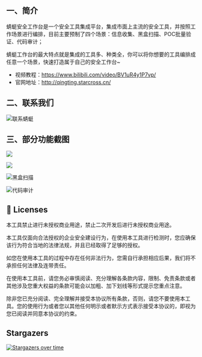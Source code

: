 ## 一、简介

蜻蜓安全工作台是一个安全工具集成平台，集成市面上主流的安全工具，并按照工作场景进行编排，目前主要预制了四个场景：信息收集、黑盒扫描、POC批量验证、代码审计；

蜻蜓工作台的最大特点就是集成的工具多、种类全，你可以将你想要的工具编排成任意一个场景，快速打造属于自己的安全工作台~

- 视频教程：https://www.bilibili.com/video/BV1uR4y1P7vp/
- 官网地址：http://qingting.starcross.cn/

## 二、联系我们

![联系蜻蜓](https://user-images.githubusercontent.com/8509054/166105963-7475b5de-e1b4-476f-a3ac-e7aac26a5dff.png)



## 三、部分功能截图
![](http://oss.songboy.site/blog/WX20220429-105707@2x.png)

![](http://oss.songboy.site/blog/WX20220429-105628@2x.png)

![黑盒扫描](https://user-images.githubusercontent.com/8509054/166642454-9fbf5208-e862-4bf8-91a4-a6ebb5f18fd3.jpeg)

![代码审计](https://user-images.githubusercontent.com/8509054/166642396-98d93ba4-f825-4cf9-b531-c57c4059b139.jpeg)


## 📑 Licenses
本工具禁止进行未授权商业用途，禁止二次开发后进行未授权商业用途。

本工具仅面向合法授权的企业安全建设行为，在使用本工具进行检测时，您应确保该行为符合当地的法律法规，并且已经取得了足够的授权。

如您在使用本工具的过程中存在任何非法行为，您需自行承担相应后果，我们将不承担任何法律及连带责任。

在使用本工具前，请您务必审慎阅读、充分理解各条款内容，限制、免责条款或者其他涉及您重大权益的条款可能会以加粗、加下划线等形式提示您重点注意。

除非您已充分阅读、完全理解并接受本协议所有条款，否则，请您不要使用本工具。您的使用行为或者您以其他任何明示或者默示方式表示接受本协议的，即视为您已阅读并同意本协议的约束。



## Stargazers
[![Stargazers over time](https://starchart.cc/StarCrossPortal/QingTing.svg?v211231)](https://github.com/StarCrossPortal/QingTing)
